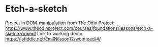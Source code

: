 # Etch-a-sketch
Project in DOM-manipulation from The Odin Project: https://www.theodinproject.com/courses/foundations/lessons/etch-a-sketch-project
Link to working demo: https://jsfiddle.net/EmilNilsson12/wcptjead/4/
